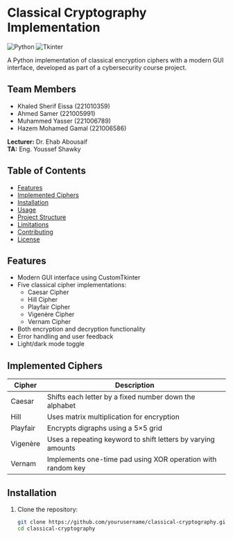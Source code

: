 # Classical Cryptography Implementation

![Python](https://img.shields.io/badge/python-3670A0?style=for-the-badge&logo=python&logoColor=ffdd54)
![Tkinter](https://img.shields.io/badge/Tkinter-%23EE4C2C.svg?style=for-the-badge&logo=python&logoColor=white)

A Python implementation of classical encryption ciphers with a modern GUI interface, developed as part of a cybersecurity course project.

## Team Members

- Khaled Sherif Eissa (221010359)
- Ahmed Samer (221005991)
- Muhammed Yasser (221006789)
- Hazem Mohamed Gamal (221006586)

**Lecturer:** Dr. Ehab Abousaif  
**TA:** Eng. Youssef Shawky

## Table of Contents

- [Features](#features)
- [Implemented Ciphers](#implemented-ciphers)
- [Installation](#installation)
- [Usage](#usage)
- [Project Structure](#project-structure)
- [Limitations](#limitations)
- [Contributing](#contributing)
- [License](#license)

## Features

- Modern GUI interface using CustomTkinter
- Five classical cipher implementations:
  - Caesar Cipher
  - Hill Cipher
  - Playfair Cipher
  - Vigenère Cipher
  - Vernam Cipher
- Both encryption and decryption functionality
- Error handling and user feedback
- Light/dark mode toggle

## Implemented Ciphers

| Cipher   | Description                                                  |
| -------- | ------------------------------------------------------------ |
| Caesar   | Shifts each letter by a fixed number down the alphabet       |
| Hill     | Uses matrix multiplication for encryption                    |
| Playfair | Encrypts digraphs using a 5×5 grid                           |
| Vigenère | Uses a repeating keyword to shift letters by varying amounts |
| Vernam   | Implements one-time pad using XOR operation with random key  |

## Installation

1. Clone the repository:
   ```bash
   git clone https://github.com/yourusername/classical-cryptography.git
   cd classical-cryptography
   ```
